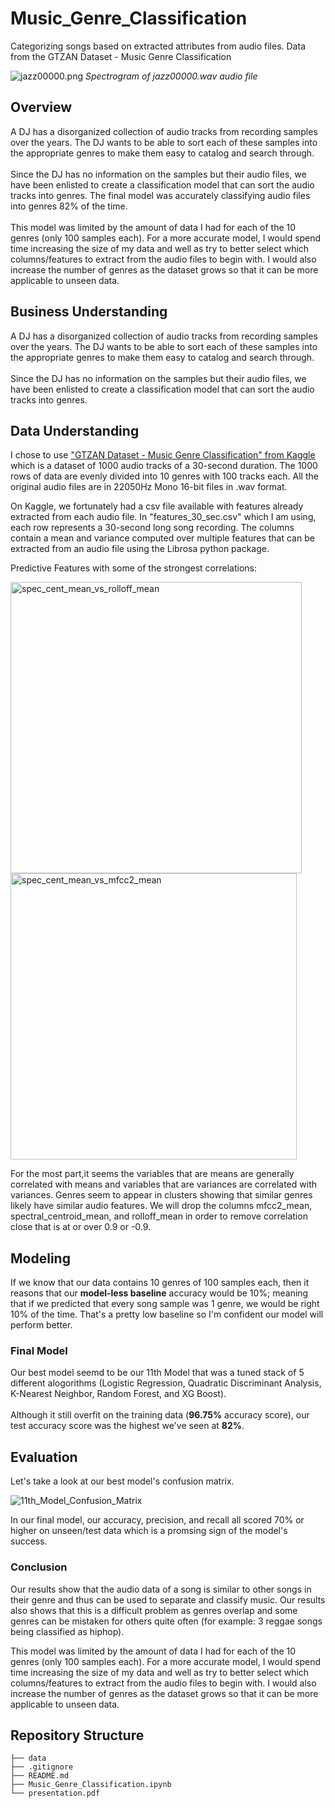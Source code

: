 # Music_Genre_Classification
Categorizing songs based on extracted attributes from audio files. Data from the GTZAN Dataset - Music Genre Classification

![jazz00000.png](attachment:jazz00000.png)
*Spectrogram of jazz00000.wav audio file*

## Overview
A DJ has a disorganized collection of audio tracks from recording samples over the years. The DJ wants to be able to sort each of these samples into the appropriate genres to make them easy to catalog and search through.
<br>
<br>
Since the DJ has no information on the samples but their audio files, we have been enlisted to create a classification model that can sort the audio tracks into genres. The final model was accurately classifying audio files into genres 82% of the time. 
<br>
<br>
This model was limited by the amount of data I had for each of the 10 genres (only 100 samples each). For a more accurate model, I would spend time increasing the size of my data and well as try to better select which columns/features to extract from the audio files to begin with. I would also increase the number of genres as the dataset grows so that it can be more applicable to unseen data.

## Business Understanding
A DJ has a disorganized collection of audio tracks from recording samples over the years. The DJ wants to be able to sort each of these samples into the appropriate genres to make them easy to catalog and search through.
<br>
<br>
Since the DJ has no information on the samples but their audio files, we have been enlisted to create a classification model that can sort the audio tracks into genres.

## Data Understanding
I chose to use ["GTZAN Dataset - Music Genre Classification" from Kaggle](https://www.kaggle.com/datasets/andradaolteanu/gtzan-dataset-music-genre-classification) which is a dataset of 1000 audio tracks of a 30-second duration. The 1000 rows of data are evenly divided into 10 genres with 100 tracks each. All the original audio files are in 22050Hz Mono 16-bit files in .wav format.

On Kaggle, we fortunately had a csv file available with features already extracted from each audio file. In "features_30_sec.csv" which I am using, each row represents a 30-second long song recording. The columns contain a mean and variance computed over multiple features that can be extracted from an audio file using the Librosa python package.

Predictive Features with some of the strongest correlations:

<img width="466" alt="spec_cent_mean_vs_rolloff_mean" src="https://user-images.githubusercontent.com/120589094/224121169-84fa0a57-524d-430b-816e-7910ba4a0db2.png">

<img width="458" alt="spec_cent_mean_vs_mfcc2_mean" src="https://user-images.githubusercontent.com/120589094/224121202-7a0ccb86-4ba5-45fd-83ea-1458bdd1ed4d.png">

For the most part,it seems the variables that are means are generally correlated with means and variables that are variances are correlated with variances. Genres seem to appear in clusters showing that similar genres likely have similar audio features. We will drop the columns mfcc2_mean, spectral_centroid_mean, and rolloff_mean in order to remove correlation close that is at or over 0.9 or -0.9.

## Modeling
If we know that our data contains 10 genres of 100 samples each, then it reasons that our **model-less baseline** accuracy would be 10%; meaning that if we predicted that every song sample was 1 genre, we would be right 10% of the time. That's a pretty low baseline so I'm confident our model will perform better.

### Final Model
Our best model seemd to be our 11th Model that was a tuned stack of 5 different alogorithms (Logistic Regression, Quadratic Discriminant Analysis, K-Nearest Neighbor, Random Forest, and XG Boost).
<br>
<br>
Although it still overfit on the training data (**96.75%** accuracy score), our test accuracy score was the highest we've seen at **82%**.

## Evaluation
Let's take a look at our best model's confusion matrix.

![11th_Model_Confusion_Matrix](https://user-images.githubusercontent.com/120589094/224121565-6fcad1a1-75cf-435c-b710-8ce7e4b9fa80.png)

In our final model, our accuracy, precision, and recall all scored 70% or higher on unseen/test data which is a promsing sign of the model's success.

### Conclusion
Our results show that the audio data of a song is similar to other songs in their genre and thus can be used to separate and classify music. Our results also shows that this is a difficult problem as genres overlap and some genres can be mistaken for others quite often (for example: 3 reggae songs being classified as hiphop).

This model was limited by the amount of data I had for each of the 10 genres (only 100 samples each). For a more accurate model, I would spend time increasing the size of my data and well as try to better select which columns/features to extract from the audio files to begin with. I would also increase the number of genres as the dataset grows so that it can be more applicable to unseen data.

## Repository Structure
```
├── data
├── .gitignore
├── README.md
├── Music_Genre_Classification.ipynb
└── presentation.pdf
```
